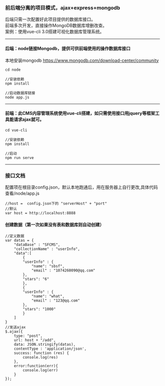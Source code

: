 ### 前后端分离的项目模式，ajax+express+mongodb

后端只需一次配置好此项目提供的数据库接口。<br>
前端多次开发，直接操作MongoDB数据库增删改查。<br>
案例：使用vue-cli 3.0搭建可视化数据库管理系统。

***

#### 后端：node链接Mongodb，提供可供前端使用的操作数据库接口

本地安装mongodb https://www.mongodb.com/download-center/community <br>
```
cd node 

//安装依赖
npm install

//启动数据库链接
node app.js
```
***
#### 前端：此CMS内容管理系统使用vue-cli搭建，如只需使用接口用jquery等框架工具能请求ajax就可。

```
cd vue-cli 

//安装依赖
npm install

//启动
npm run serve
```

***
### 接口文档 

配置项在根目录config.json，默认本地跑通后，用在服务器上自行更改,具体代码查看/node/app.js

```
//host =  config.json下的 "serverHost" + "port"
//默认
var host = http://localhost:8888
```

#### 创建数据（第一次如果没有表和数据库则自动创建）

```
//定义数据
var datas = {
	"dataBase" : "SFCMS",
	"collectionName" : "userInfo",
	"data":[
		{
		"userInfo" : {
			"name": "sbsf",
			"email" : "1074260090@qq.com"
		},
		"stars": "6"
		},
		{
		"userInfo" : {
			"name": "what",
			"email" : "123@qq.com"
		},
		"stars": "1000"
		}
	]
}
//发送ajax
$.ajax({
    type: "post",
    url: host + "/add",
    data: JSON.stringify(datas),
    contentType : 'application/json',
    success: function (res) {
        console.log(res)
    },
    error:function(err){
        console.log(err)
    }
});
```
